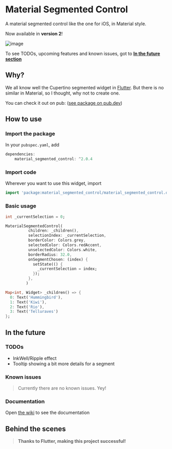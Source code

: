 # Material Segmented Control

A material segmented control like the one for iOS, in Material style.

Now available in **version 2**!

![image](https://github.com/beagle-barks/material_segmented_control/blob/v2-0-x/images/20190624_235551.jpg "Preview")

To see TODOs, upcoming features and known issues, got to **[In the future section](https://github.com/beagle-barks/material_segmented_control#in-the-future)**


## Why?

We all know well the Cupertino segmented widget in [Flutter](https://flutter.dev).
But there is no similar in Material, so I thought, why not to create one.

You can check it out on pub:
([see package on pub.dev](http://pub.dartlang.org/packages/material_segmented_control))


## How to use


### Import the package

In your `pubspec.yaml`, add

```dart
dependencies: 
    material_segmented_control: ^2.0.4
```


### Import code

Wherever you want to use this widget, import

```dart
import 'package:material_segmented_control/material_segmented_control.dart';
```


### Basic usage

```dart
int _currentSelection = 0;

MaterialSegmentedControl(
          children: _children(),
          selectionIndex: _currentSelection,
          borderColor: Colors.grey,
          selectedColor: Colors.redAccent,
          unselectedColor: Colors.white,
          borderRadius: 32.0,
          onSegmentChosen: (index) {
            setState(() {
              _currentSelection = index;
            });
          },
         )

Map<int, Widget> _children() => {
  0: Text('Hummingbird'),
  1: Text('Kiwi'),
  2: Text('Rio'),
  3: Text('Telluraves')
};
```


## In the future

### TODOs

* InkWell/Ripple effect
* Tooltip showing a bit more details for a segment

### Known issues

> Currently there are no known issues. Yey!


### Documentation

Open [the wiki](https://github.com/beagle-barks/material_segmented_control/wiki) to see the documentation


## Behind the scenes

> **Thanks to Flutter, making this project successful!**
